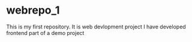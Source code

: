 # webrepo_1
This is my first repository.
It is web devlopment project
I have developed frontend part of a demo project 
